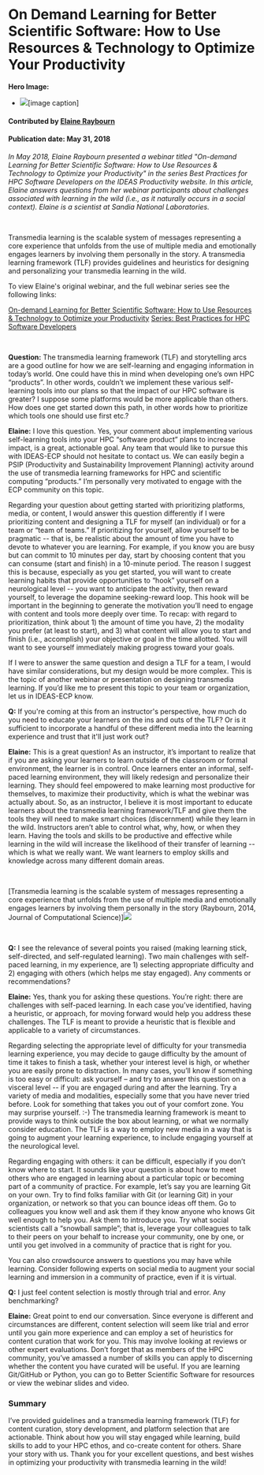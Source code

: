 # On Demand Learning for Better Scientific Software: How to Use Resources & Technology to Optimize Your Productivity

**Hero Image:**
- <img src="https://github.com/betterscientificsoftware/images/raw/master/Blog_OnDemandLearning_Blue_1176_432.jpg" />[image caption]

#### Contributed by [Elaine Raybourn](https://github.com/elaineraybourn "Elaine Raybourn")

#### Publication date: May 31, 2018

*In May 2018, Elaine Raybourn presented a webinar titled "On-demand Learning for Better Scientific Software: How to Use Resources & Technology to Optimize your Productivity" in the series Best Practices for HPC Software Developers on the IDEAS Productivity website. In this article, Elaine answers questions from her webinar participants about challenges associated with learning in the wild (i.e., as it naturally occurs in a social context). Elaine is a scientist at Sandia National Laboratories.*

<br> 

Transmedia learning is the scalable system of messages representing a core experience that unfolds from the use of multiple media and emotionally engages learners by involving them personally in the story. A transmedia learning framework (TLF) provides guidelines and heuristics for designing and personalizing your transmedia learning in the wild. 

To view Elaine's original webinar, and the full webinar series see the following links:

<a href="https://ideas-productivity.org/events/hpc-best-practices-webinars/#webinar018" class="link-row">On-demand Learning for Better Scientific Software: How to Use Resources & Technology to Optimize your Productivity</a>
<a href="https://ideas-productivity.org/events/hpc-best-practices-webinars/" class="link-row">Series: Best Practices for HPC Software Developers</a>

<br> 

<strong>Question:</strong> The transmedia learning framework (TLF) and storytelling arcs are a good outline for how we are self-learning and engaging information in today’s world.  One could have this in mind when developing one’s own HPC “products”.  In other words, couldn’t we implement these various self-learning tools into our plans so that the impact of our HPC software is greater?  I suppose some platforms would be more applicable than others.  How does one get started down this path, in other words how to prioritize which tools one should use first etc.?

<strong>Elaine:</strong> I love this question. Yes, your comment about implementing various self-learning tools into your HPC “software product” plans to increase impact, is a great, actionable goal. Any team that would like to pursue this with IDEAS-ECP should not hesitate to contact us. We can easily begin a PSIP (Productivity and Sustainability Improvement Planning) activity around the use of transmedia learning frameworks for HPC and scientific computing “products.” I’m personally very motivated to engage with the ECP community on this topic.

Regarding your question about getting started with prioritizing platforms, media, or content, I would answer this question differently if I were prioritizing content and designing a TLF for myself (an individual) or for a team or “team of teams.” If prioritizing for yourself, allow yourself to be pragmatic -- that is, be realistic about the amount of time you have to devote to whatever you are learning. For example, if you know you are busy but can commit to 10 minutes per day, start by choosing content that you can consume (start and finish) in a 10-minute period. The reason I suggest this is because, especially as you get started, you will want to create learning habits that provide opportunities to “hook” yourself on a neurological level -- you want to anticipate the activity, then reward yourself, to leverage the dopamine seeking-reward loop. This hook will be important in the beginning to generate the motivation you’ll need to engage with content and tools more deeply over time. To recap: with regard to prioritization, think about 1) the amount of time you have, 2) the modality you prefer (at least to start), and 3) what content will allow you to start and finish (i.e., accomplish) your objective or goal in the time allotted. You will want to see yourself immediately making progress toward your goals.

If I were to answer the same question and design a TLF for a team, I would have similar considerations, but my design would be more complex. This is the topic of another webinar or presentation on designing transmedia learning. If you’d like me to present this topic to your team or organization, let us in IDEAS-ECP know. 

<strong>Q:</strong> If you're coming at this from an instructor's perspective, how much do you need to educate your learners on the ins and outs of the TLF?  Or is it sufficient to incorporate a handful of these different media into the learning experience and trust that it'll just work out?

<strong>Elaine:</strong> This is a great question! As an instructor, it’s important to realize that if you are asking your learners to learn outside of the classroom or formal environment, the learner is in control. Once learners enter an informal, self-paced learning environment, they will likely redesign and personalize their learning. They should feel empowered to make learning most productive for themselves, to maximize their productivity, which is what the webinar was actually about. So, as an instructor, I believe it is most important to educate learners about the transmedia learning framework/TLF and give them the tools they will need to make smart choices (discernment) while they learn in the wild. Instructors aren’t able to control what, why, how, or when they learn. Having the tools and skills to be productive and effective while learning in the wild will increase the likelihood of their transfer of learning -- which is what we really want. We want learners to employ skills and knowledge across many different domain areas. 

<br> 

[Transmedia learning is the scalable system of messages representing a core experience that unfolds from the use of multiple media and emotionally engages learners by involving them personally in the story (Raybourn, 2014, Journal of Computational Science)]<img src='https://github.com/betterscientificsoftware/images/raw/master/Blog_OnDemandLearning_hex_1250_767.png' class='page lightbox' />

<br>

<strong>Q:</strong> I see the relevance of several points you raised (making learning stick, self-directed, and self-regulated learning). Two main challenges with self-paced learning, in my experience, are 1) selecting appropriate difficulty and 2) engaging with others (which helps me stay engaged). Any comments or recommendations?

<strong>Elaine:</strong> Yes, thank you for asking these questions. You’re right: there are challenges with self-paced learning. In each case you’ve identified, having a heuristic, or approach, for moving forward would help you address these challenges. The TLF is meant to provide a heuristic that is flexible and applicable to a variety of circumstances. 

Regarding selecting the appropriate level of difficulty for your transmedia learning experience, you may decide to gauge difficulty by the amount of time it takes to finish a task, whether your interest level is high, or whether you are easily prone to distraction. In many cases, you’ll know if something is too easy or difficult: ask yourself – and try to answer this question on a visceral level -- if you are engaged during and after the learning. Try a variety of media and modalities, especially some that you have never tried before. Look for something that takes you out of your comfort zone. You may surprise yourself. :-) The transmedia learning framework is meant to provide ways to think outside the box about learning, or what we normally consider education. The TLF is a way to employ new media in a way that is going to augment your learning experience, to include engaging yourself at the neurological level.

Regarding engaging with others: it can be difficult, especially if you don’t know where to start. It sounds like your question is about how to meet others who are engaged in learning about a particular topic or becoming part of a community of practice. For example, let’s say you are learning Git on your own. Try to find folks familiar with Git (or learning Git) in your organization, or network so that you can bounce ideas off them. Go to colleagues you know well and ask them if they know anyone who knows Git well enough to help you. Ask them to introduce you. Try what social scientists call a “snowball sample”; that is, leverage your colleagues to talk to their peers on your behalf to increase your community, one by one, or until you get involved in a community of practice that is right for you.

You can also crowdsource answers to questions you may have while learning. Consider following experts on social media to augment your social learning and immersion in a community of practice, even if it is virtual.

<strong>Q:</strong>  I just feel content selection is mostly through trial and error. Any benchmarking?

<strong>Elaine:</strong>  Great point to end our conversation. Since everyone is different and circumstances are different, content selection will seem like trial and error until you gain more experience and can employ a set of heuristics for content curation that work for you. This may involve looking at reviews or other expert evaluations. Don’t forget that as members of the HPC community, you’ve amassed a number of skills you can apply to discerning whether the content you have curated will be useful. If you are learning Git/GitHub or Python, you can go to Better Scientific Software for resources or view the webinar slides and video.

### Summary
I’ve provided guidelines and a transmedia learning framework (TLF) for content curation, story development, and platform selection that are actionable. Think about how you will stay engaged while learning, build skills to add to your HPC ethos, and co-create content for others. Share your story with us. Thank you for your excellent questions, and best wishes in optimizing your productivity with transmedia learning in the wild!


<!---
Publish: yes
Categories: skills
Topics: online learning, personal productivity and sustainability
Tags: bssw-blog-article
Level: 2
Prerequisites: default
AggregateMay: none
RSS update: June May 31, 2018
SAND #: SAND2018-5878 O
--->
